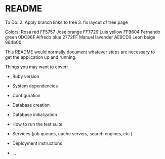 # README

To Do:
2. Apply branch links to tree
3. fix layout of tree page

Colors:
Rosa red FF5757
Jose orange FF7729
Luis yellow FFB604
Fernando green 0DC86F
Alfredo blue 2772FF
Manuel lavender AE9CD6
Leon beige 964b00

This README would normally document whatever steps are necessary to get the
application up and running.

Things you may want to cover:

* Ruby version

* System dependencies

* Configuration

* Database creation

* Database initialization

* How to run the test suite

* Services (job queues, cache servers, search engines, etc.)

* Deployment instructions

* ...
